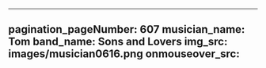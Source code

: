 ------
pagination_pageNumber: 607
musician_name: Tom
band_name: Sons and Lovers
img_src: images/musician0616.png
onmouseover_src: 
------
